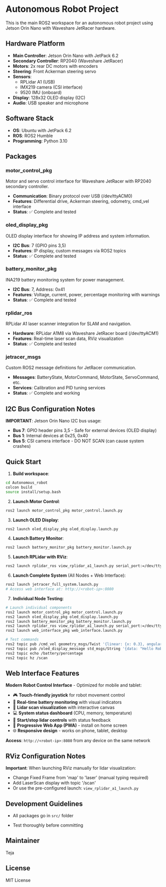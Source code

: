 # Autonomous Robot Project

This is the main ROS2 workspace for an autonomous robot project using Jetson Orin Nano with Waveshare JetRacer hardware.

## Hardware Platform

- **Main Controller**: Jetson Orin Nano with JetPack 6.2
- **Secondary Controller**: RP2040 (Waveshare JetRacer)
- **Motors**: 2x rear DC motors with encoders
- **Steering**: Front Ackerman steering servo
- **Sensors**:
  - RPLidar A1 (USB)
  - IMX219 camera (CSI interface)
  - 9520 IMU (onboard)
- **Display**: 128x32 OLED display (I2C)
- **Audio**: USB speaker and microphone

## Software Stack

- **OS**: Ubuntu with JetPack 6.2
- **ROS**: ROS2 Humble
- **Programming**: Python 3.10

## Packages

### motor_control_pkg
Motor and servo control interface for Waveshare JetRacer with RP2040 secondary controller.
- **Communication**: Binary protocol over USB (/dev/ttyACM0)
- **Features**: Differential drive, Ackerman steering, odometry, cmd_vel interface
- **Status**: ✅ Complete and tested

### oled_display_pkg
OLED display interface for showing IP address and system information.
- **I2C Bus**: 7 (GPIO pins 3,5)
- **Features**: IP display, custom messages via ROS2 topics
- **Status**: ✅ Complete and tested

### battery_monitor_pkg
INA219 battery monitoring system for power management.
- **I2C Bus**: 7, Address: 0x41
- **Features**: Voltage, current, power, percentage monitoring with warnings
- **Status**: ✅ Complete and tested

### rplidar_ros
RPLidar A1 laser scanner integration for SLAM and navigation.
- **Hardware**: RPLidar A1M8 via Waveshare JetRacer board (/dev/ttyACM1)
- **Features**: Real-time laser scan data, RViz visualization
- **Status**: ✅ Complete and tested

### jetracer_msgs
Custom ROS2 message definitions for JetRacer communication.
- **Messages**: BatteryState, MotorCommand, MotorState, ServoCommand, etc.
- **Services**: Calibration and PID tuning services
- **Status**: ✅ Complete and working

## I2C Bus Configuration Notes

**IMPORTANT**: Jetson Orin Nano I2C bus usage:
- **Bus 7**: GPIO header pins 3,5 - Safe for external devices (OLED display)
- **Bus 1**: Internal devices at 0x25, 0x40
- **Bus 5**: CSI camera interface - DO NOT SCAN (can cause system crashes)

## Quick Start

1. **Build workspace**:
```bash
cd Autonomous_robot
colcon build
source install/setup.bash
```

2. **Launch Motor Control**:
```bash
ros2 launch motor_control_pkg motor_control.launch.py
```

3. **Launch OLED Display**:
```bash
ros2 launch oled_display_pkg oled_display.launch.py
```

4. **Launch Battery Monitor**:
```bash
ros2 launch battery_monitor_pkg battery_monitor.launch.py
```

5. **Launch RPLidar with RViz**:
```bash
ros2 launch rplidar_ros view_rplidar_a1_launch.py serial_port:=/dev/ttyACM1
```

6. **Launch Complete System** (All Nodes + Web Interface):
```bash
ros2 launch jetracer_full_system.launch.py
# Access web interface at: http://<robot-ip>:8080
```

7. **Individual Node Testing**:
```bash
# Launch individual components
ros2 launch motor_control_pkg motor_control.launch.py
ros2 launch oled_display_pkg oled_display.launch.py
ros2 launch battery_monitor_pkg battery_monitor.launch.py
ros2 launch rplidar_ros view_rplidar_a1_launch.py serial_port:=/dev/ttyACM1
ros2 launch web_interface_pkg web_interface.launch.py

# Test commands
ros2 topic pub /cmd_vel geometry_msgs/Twist '{linear: {x: 0.3}, angular: {z: 0.5}}'
ros2 topic pub /oled_display_message std_msgs/String '{data: "Hello Robot!"}'
ros2 topic echo /battery/percentage
ros2 topic hz /scan
```

## Web Interface Features

**Modern Robot Control Interface** - Optimized for mobile and tablet:
- 🎮 **Touch-friendly joystick** for robot movement control
- 🔋 **Real-time battery monitoring** with visual indicators
- 📡 **Lidar scan visualization** with interactive canvas
- 💻 **System status dashboard** (CPU, memory, temperature)
- 🚀 **Start/stop lidar controls** with status feedback
- 📱 **Progressive Web App (PWA)** - install on home screen
- 🌐 **Responsive design** - works on phone, tablet, desktop

**Access**: `http://<robot-ip>:8080` from any device on the same network

## RViz Configuration Notes

**Important**: When launching RViz manually for lidar visualization:
- Change Fixed Frame from 'map' to 'laser' (manual typing required)
- Add LaserScan display with topic '/scan'
- Or use the pre-configured launch: `view_rplidar_a1_launch.py`

## Development Guidelines

- All packages go in `src/` folder

- Test thoroughly before committing

## Maintainer

Teja

## License

MIT License
